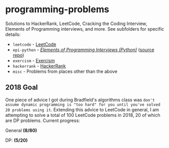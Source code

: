 # programming-problems
Solutions to HackerRank, LeetCode, Cracking the Coding Interview, Elements of Programming interviews, and more.
See subfolders for specific details:

* `leetcode` - [LeetCode](https://leetcode.com/jsgoller1/)
* `epi-python` - _[Elements of Programming Interviews (Python)](https://www.amazon.com/Elements-Programming-Interviews-Python-Insiders/dp/1537713949)_ ([source repo](https://github.com/adnanaziz/EPIJudge))
* `exercism` - [Exercism](https://exercism.io/profiles/jsgoller1)
* `hackerrank` - [HackerRank](https://www.hackerrank.com/jsgoller1)
* `misc` - Problems from places other than the above

## 2018 Goal
One piece of advice I got during Bradfield's algorithms class was `don't assume dynamic programming is "too hard" for you until you've solved 20 problems using it`.
Extending this advice to LeetCode in general, I am attempting to solve a total of 100 LeetCode problems in 2018, 20 of which are DP problems. Current progress:

General **(8/80)**

DP: **(5/20)**
